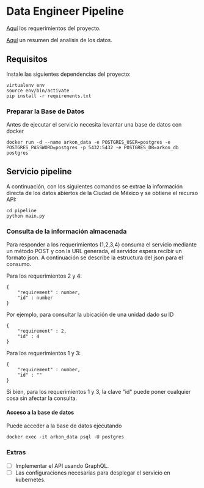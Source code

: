 # Data Engineer Pipeline

[Aquí](https://github.com/Sembofer/Data_Engineer/blob/master/Prueba%20data%20pipeline%20(Data%20Engineer)%20.pdf) los requerimientos del proyecto.

[Aquí](https://github.com/Sembofer/Data_Engineer_Pipeline/blob/master/summary.ipynb) un resumen del analisis de los datos.


## Requisitos
Instale las siguientes dependencias del proyecto:
```
virtualenv env
source env/bin/activate
pip install -r requirements.txt
```

### Preparar la Base de Datos
Antes de ejecutar el servicio necesita levantar una base de datos con docker
```
docker run -d --name arkon_data -e POSTGRES_USER=postgres -e POSTGRES_PASSWORD=postgres -p 5432:5432 -e POSTGRES_DB=arkon_db postgres
```

## Servicio pipeline
A continuación, con los siguientes comandos se extrae la información directa de los datos abiertos de la Ciudad de México y se obtiene el recurso API:
```
cd pipeline
python main.py
```

### Consulta de la información almacenada
Para responder a los requerimientos (1,2,3,4) consuma el servicio mediante un método POST y con la URL generada, el servidor espera recibir un formato json. A continuación se describe la estructura del json para el consumo.

Para los requerimientos 2 y 4:
```
{
    "requirement" : number,
    "id" : number
}
```
Por ejemplo, para consultar la ubicación de una unidad dado su ID
```
{
    "requirement" : 2,
    "id" : 4
}
```

Para los requerimientos 1 y 3:
```
{
    "requirement" : number,
    "id" : ""
}
```
Si bien, para los requerimientos 1 y 3, la clave "id" puede poner cualquier cosa sin afectar la consulta.

#### Acceso a la base de datos
Puede acceder a la base de datos ejecutando
```
docker exec -it arkon_data psql -U postgres
```

### Extras
- [ ] Implementar el API usando GraphQL.
- [ ] Las configuraciones necesarias para desplegar el servicio en kubernetes.